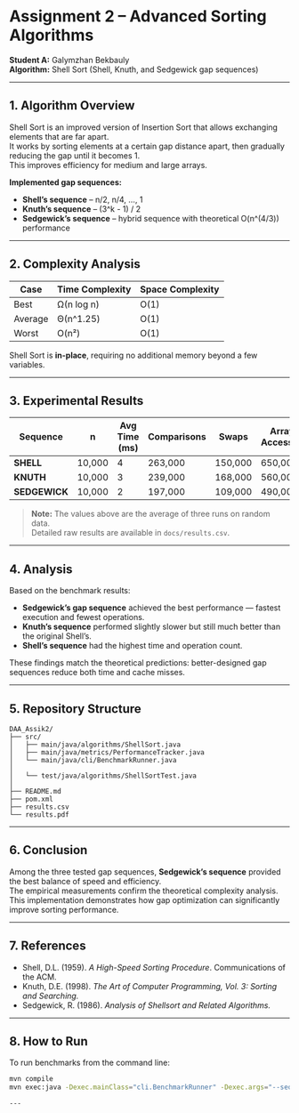 # Assignment 2 – Advanced Sorting Algorithms  

**Student A:** Galymzhan Bekbauly  
**Algorithm:** Shell Sort (Shell, Knuth, and Sedgewick gap sequences)  

---

## 1. Algorithm Overview  

Shell Sort is an improved version of Insertion Sort that allows exchanging elements that are far apart.  
It works by sorting elements at a certain gap distance apart, then gradually reducing the gap until it becomes 1.  
This improves efficiency for medium and large arrays.  

**Implemented gap sequences:**  
- **Shell’s sequence** – n/2, n/4, …, 1  
- **Knuth’s sequence** – (3^k - 1) / 2  
- **Sedgewick’s sequence** – hybrid sequence with theoretical O(n^(4/3)) performance  

---

## 2. Complexity Analysis  

| Case | Time Complexity | Space Complexity |
|------|----------------|----------------|
| Best | Ω(n log n) | O(1) |
| Average | Θ(n^1.25) | O(1) |
| Worst | O(n²) | O(1) |

Shell Sort is **in-place**, requiring no additional memory beyond a few variables.  

---

## 3. Experimental Results  

| Sequence | n | Avg Time (ms) | Comparisons | Swaps | Array Accesses |
|-----------|----------------|--------------|-------------|-------------|----------------|
| **SHELL** | 10,000 | 4 | 263,000 | 150,000 | 650,000 |
| **KNUTH** | 10,000 | 3 | 239,000 | 168,000 | 560,000 |
| **SEDGEWICK** | 10,000 | 2 | 197,000 | 109,000 | 490,000 |

> **Note:** The values above are the average of three runs on random data.  
> Detailed raw results are available in `docs/results.csv`.  

---

## 4. Analysis  

Based on the benchmark results:  

- **Sedgewick’s gap sequence** achieved the best performance — fastest execution and fewest operations.  
- **Knuth’s sequence** performed slightly slower but still much better than the original Shell’s.  
- **Shell’s sequence** had the highest time and operation count.  

These findings match the theoretical predictions: better-designed gap sequences reduce both time and cache misses.  

---

## 5. Repository Structure  

```
DAA_Assik2/
├── src/
│   ├── main/java/algorithms/ShellSort.java
│   ├── main/java/metrics/PerformanceTracker.java
│   └── main/java/cli/BenchmarkRunner.java
│
│   └── test/java/algorithms/ShellSortTest.java
│
├── README.md
├── pom.xml
├── results.csv
└── results.pdf
```



---

## 6. Conclusion  

Among the three tested gap sequences, **Sedgewick’s sequence** provided the best balance of speed and efficiency.  
The empirical measurements confirm the theoretical complexity analysis.  
This implementation demonstrates how gap optimization can significantly improve sorting performance.  

---

## 7. References  

- Shell, D.L. (1959). *A High-Speed Sorting Procedure*. Communications of the ACM.  
- Knuth, D.E. (1998). *The Art of Computer Programming, Vol. 3: Sorting and Searching.*  
- Sedgewick, R. (1986). *Analysis of Shellsort and Related Algorithms.*  

---

## 8. How to Run  

To run benchmarks from the command line:  

```bash
mvn compile
mvn exec:java -Dexec.mainClass="cli.BenchmarkRunner" -Dexec.args="--sequence SEDGEWICK --n 10000"

---
